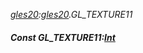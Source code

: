 _[gles20](../../modules/gles20/gles20-module.md):[gles20](../../modules/gles20/gles20-module.md).GL\_TEXTURE11_
##### Const GL\_TEXTURE11:[Int](../../modules/wonkey/wonkey-types-int.md)
